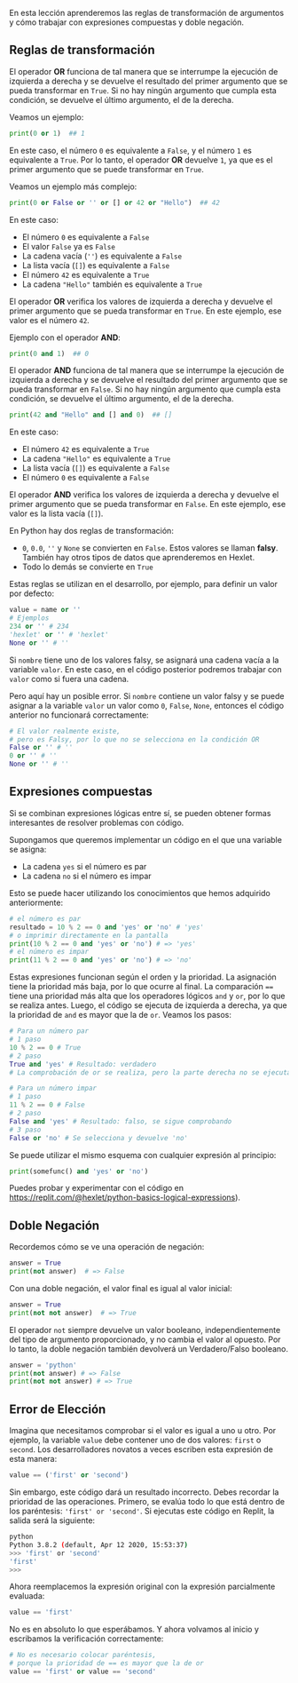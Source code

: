 
En esta lección aprenderemos las reglas de transformación de argumentos y cómo trabajar con expresiones compuestas y doble negación.

## Reglas de transformación

El operador **OR** funciona de tal manera que se interrumpe la ejecución de izquierda a derecha y se devuelve el resultado del primer argumento que se pueda transformar en `True`. Si no hay ningún argumento que cumpla esta condición, se devuelve el último argumento, el de la derecha.

Veamos un ejemplo:

```python
print(0 or 1)  ## 1
```

En este caso, el número `0` es equivalente a `False`, y el número `1` es equivalente a `True`. Por lo tanto, el operador **OR** devuelve `1`, ya que es el primer argumento que se puede transformar en `True`.

Veamos un ejemplo más complejo:

```python
print(0 or False or '' or [] or 42 or "Hello")  ## 42
```

En este caso:

- El número `0` es equivalente a `False`
- El valor `False` ya es `False`
- La cadena vacía (`''`) es equivalente a `False`
- La lista vacía (`[]`) es equivalente a `False`
- El número `42` es equivalente a `True`
- La cadena `"Hello"` también es equivalente a `True`

El operador **OR** verifica los valores de izquierda a derecha y devuelve el primer argumento que se pueda transformar en `True`. En este ejemplo, ese valor es el número `42`. 

Ejemplo con el operador **AND**:

```python
print(0 and 1)  ## 0
```

El operador **AND** funciona de tal manera que se interrumpe la ejecución de izquierda a derecha y se devuelve el resultado del primer argumento que se pueda transformar en `False`. Si no hay ningún argumento que cumpla esta condición, se devuelve el último argumento, el de la derecha.

```python
print(42 and "Hello" and [] and 0)  ## []
```
En este caso:

- El número `42` es equivalente a `True`
- La cadena `"Hello"` es equivalente a `True`
- La lista vacía (`[]`) es equivalente a `False`
- El número `0` es equivalente a `False`

El operador **AND** verifica los valores de izquierda a derecha y devuelve el primer argumento que se pueda transformar en `False`. En este ejemplo, ese valor es la lista vacía (`[]`).

En Python hay dos reglas de transformación:

* `0`, `0.0`, `''` y `None` se convierten en `False`. Estos valores se llaman **falsy**. También hay otros tipos de datos que aprenderemos en Hexlet.
* Todo lo demás se convierte en `True`

Estas reglas se utilizan en el desarrollo, por ejemplo, para definir un valor por defecto:

```python
value = name or ''
# Ejemplos
234 or '' # 234
'hexlet' or '' # 'hexlet'
None or '' # ''
```

Si `nombre` tiene uno de los valores falsy, se asignará una cadena vacía a la variable `valor`. En este caso, en el código posterior podremos trabajar con `valor` como si fuera una cadena.

Pero aquí hay un posible error. Si `nombre` contiene un valor falsy y se puede asignar a la variable `valor` un valor como `0`, `False`, `None`, entonces el código anterior no funcionará correctamente:

```python
# El valor realmente existe,
# pero es Falsy, por lo que no se selecciona en la condición OR
False or '' # ''
0 or '' # ''
None or '' # ''
```

## Expresiones compuestas

Si se combinan expresiones lógicas entre sí, se pueden obtener formas interesantes de resolver problemas con código.

Supongamos que queremos implementar un código en el que una variable se asigna:

* La cadena `yes` si el número es par
* La cadena `no` si el número es impar

Esto se puede hacer utilizando los conocimientos que hemos adquirido anteriormente:

```python
# el número es par
resultado = 10 % 2 == 0 and 'yes' or 'no' # 'yes'
# o imprimir directamente en la pantalla
print(10 % 2 == 0 and 'yes' or 'no') # => 'yes'
# el número es impar
print(11 % 2 == 0 and 'yes' or 'no') # => 'no'
```

Estas expresiones funcionan según el orden y la prioridad. La asignación tiene la prioridad más baja, por lo que ocurre al final. La comparación `==` tiene una prioridad más alta que los operadores lógicos `and` y `or`, por lo que se realiza antes. Luego, el código se ejecuta de izquierda a derecha, ya que la prioridad de `and` es mayor que la de `or`. Veamos los pasos:

```python
# Para un número par
# 1 paso
10 % 2 == 0 # True
# 2 paso
True and 'yes' # Resultado: verdadero
# La comprobación de or se realiza, pero la parte derecha no se ejecuta, ya que se devuelve inmediatamente 'yes'

# Para un número impar
# 1 paso
11 % 2 == 0 # False
# 2 paso
False and 'yes' # Resultado: falso, se sigue comprobando
# 3 paso
False or 'no' # Se selecciona y devuelve 'no'
```

Se puede utilizar el mismo esquema con cualquier expresión al principio:

```python
print(somefunc() and 'yes' or 'no')
```

Puedes probar y experimentar con el código en https://replit.com/@hexlet/python-basics-logical-expressions).

## Doble Negación

Recordemos cómo se ve una operación de negación:

```python
answer = True
print(not answer)  # => False
```

Con una doble negación, el valor final es igual al valor inicial:

```python
answer = True
print(not not answer)  # => True
```

El operador `not` siempre devuelve un valor booleano, independientemente del tipo de argumento proporcionado, y no cambia el valor al opuesto. Por lo tanto, la doble negación también devolverá un Verdadero/Falso booleano.

```python
answer = 'python'
print(not answer) # => False
print(not not answer) # => True
```

## Error de Elección

Imagina que necesitamos comprobar si el valor es igual a uno u otro. Por ejemplo, la variable `value` debe contener uno de dos valores: `first` o `second`. Los desarrolladores novatos a veces escriben esta expresión de esta manera:

```python
value == ('first' or 'second')
```

Sin embargo, este código dará un resultado incorrecto. Debes recordar la prioridad de las operaciones. Primero, se evalúa todo lo que está dentro de los paréntesis: `'first' or 'second'`. Si ejecutas este código en Replit, la salida será la siguiente:

```bash
python
Python 3.8.2 (default, Apr 12 2020, 15:53:37)
>>> 'first' or 'second'
'first'
>>>
```

Ahora reemplacemos la expresión original con la expresión parcialmente evaluada:

```python
value == 'first'
```

No es en absoluto lo que esperábamos. Y ahora volvamos al inicio y escribamos la verificación correctamente:

```python
# No es necesario colocar paréntesis,
# porque la prioridad de == es mayor que la de or
value == 'first' or value == 'second'
```
